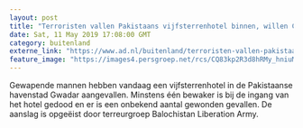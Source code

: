 ```yaml
---
layout: post
title: "Terroristen vallen Pakistaans vijfsterrenhotel binnen, willen Chinezen doden"
date: Sat, 11 May 2019 17:08:00 GMT
category: buitenland
externe_link: "https://www.ad.nl/buitenland/terroristen-vallen-pakistaans-vijfsterrenhotel-binnen-willen-chinezen-doden~aa142d9e/"
feature_image: "https://images4.persgroep.net/rcs/CQ83kp2R3d8hRMy_hniuMC9q7XA/diocontent/147986271/_fitwidth/400/?appId=21791a8992982cd8da851550a453bd7f&quality=0.7"
---
```


Gewapende mannen hebben vandaag een vijfsterrenhotel in de Pakistaanse havenstad Gwadar aangevallen. Minstens één bewaker is bij de ingang van het hotel gedood en er is een onbekend aantal gewonden gevallen. De aanslag is opgeëist door terreurgroep Balochistan Liberation Army.
